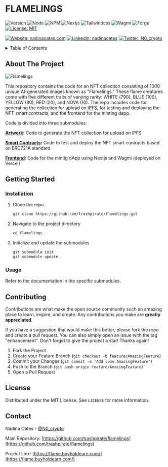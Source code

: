 # FLAMELINGS

![Version](https://img.shields.io/badge/version-1.0.0-blue.svg?style=for-the-badge)
![Node](https://img.shields.io/badge/node-v20.10.0-blue.svg?style=for-the-badge)
![NPM](https://img.shields.io/badge/npm-v10.2.3-blue?style=for-the-badge)
![Nextjs](https://img.shields.io/badge/next-v13.5.4-blue?style=for-the-badge)
![Tailwindcss](https://img.shields.io/badge/TailwindCSS-v3.0-blue?style=for-the-badge)
![Wagmi](https://img.shields.io/badge/Wagmi-v1.4.3-blue?style=for-the-badge)
![Forge](https://img.shields.io/badge/Forge-v0.2.0-blue?style=for-the-badge)
[![License: MIT](https://img.shields.io/github/license/trashpirate/hold-earn.svg?style=for-the-badge)](https://github.com/trashpirate/hold-earn/blob/main/LICENSE)

[![Website: nadinaoates.com](https://img.shields.io/badge/Portfolio-00e0a7?style=for-the-badge&logo=Website)](https://nadinaoates.com)
[![LinkedIn: nadinaoates](https://img.shields.io/badge/LinkedIn-0a66c2?style=for-the-badge&logo=LinkedIn&logoColor=f5f5f5)](https://linkedin.com/in/nadinaoates)
[![Twitter: N0_crypto](https://img.shields.io/badge/@N0_crypto-black?style=for-the-badge&logo=X)](https://twitter.com/N0_crypto)

<!-- TABLE OF CONTENTS -->
<details>
  <summary>Table of Contents</summary>
  <ol>
    <li>
      <a href="#about-the-project">About The Project</a>
    </li>
    <li>
      <a href="#getting-started">Getting Started</a>
      <ul>
        <li><a href="#installation">Installation</a></li>
        <li><a href="#usage">Usage</a></li>
      </ul>
    </li>
    <li><a href="#contributing">Contributing</a></li>
    <li><a href="#license">License</a></li>
    <li><a href="#contact">Contact</a></li>
    <!-- <li><a href="#acknowledgments">Acknowledgments</a></li> -->
  </ol>
</details>

<!-- ABOUT THE PROJECT -->

## About The Project

![Flamelings](https://flame.buyholdearn.com/preview.jpeg?raw=true)

This repository contains the code for an NFT collection consisting of 1000 unique AI-generated images known as "Flamelings." These flame creatures come with five different traits of varying rarity: WHITE (790), BLUE (100), YELLOW (80), RED (20), and NOVA (10). The repo includes code for generating the collection for upload on [IPFS](https://ipfs.tech/), for testing and deploying the NFT smart contracts, and the frontend for the minting dapp.

Code is divided into three submodules:

**[Artwork](https://github.com/trashpirate/flamelings-artwork):**
Code to generate the NFT collection for upload on IPFS

**[Smart Contracts](https://github.com/trashpirate/flamelings-smart-contracts):**
Code to test and deploy the NFT smart contracts based on ERC721A standard

**[Frontend](https://github.com/trashpirate/flamelings-frontend):**
Code for the mintig dApp using Nextjs and Wagmi (deployed on Vercel)

<!-- GETTING STARTED -->

## Getting Started

### Installation

1. Clone the repo
   ```sh
   git clone https://github.com/trashpirate/flamelings.git
   ```
2. Navigate to the project directory
   ```sh
   cd flamelings
   ```
3. Initialize and update the submodules
   ```sh
   git submodule init
   git submodule update
   ```

### Usage

Refer to the documentation in the specific submodules.

<!-- CONTRIBUTING -->

## Contributing

Contributions are what make the open source community such an amazing place to learn, inspire, and create. Any contributions you make are **greatly appreciated**.

If you have a suggestion that would make this better, please fork the repo and create a pull request. You can also simply open an issue with the tag "enhancement".
Don't forget to give the project a star! Thanks again!

1. Fork the Project
2. Create your Feature Branch (`git checkout -b feature/AmazingFeature`)
3. Commit your Changes (`git commit -m 'Add some AmazingFeature'`)
4. Push to the Branch (`git push origin feature/AmazingFeature`)
5. Open a Pull Request

<!-- LICENSE -->

## License

Distributed under the MIT License. See `LICENSE` for more information.

<!-- CONTACT -->

## Contact

Nadina Oates - [@N0_crypto](https://twitter.com/N0_crypto)

Main Repository: [https://github.com/trashpirate/flamelings](https://github.com/trashpirate/flamelings)

Project Link: [https://flame.buyholdearn.com/](https://flame.buyholdearn.com/)

<!-- ACKNOWLEDGMENTS -->
<!-- ## Acknowledgments -->
